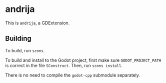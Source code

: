 # andrija

This is `andrija`, a GDExtension.

## Building

To build, run `scons`.

To build and install to the Godot project, first make sure `GODOT_PROJECT_PATH` is correct in the file `SConstruct`. Then, run `scons install`.

There is no need to compile the `godot-cpp` submodule separately.
